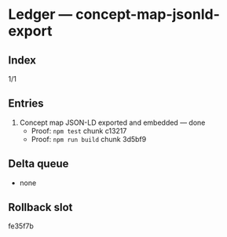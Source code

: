 # Ledger — concept-map-jsonld-export

## Index
1/1

## Entries
1. Concept map JSON-LD exported and embedded — done
   - Proof: `npm test` chunk c13217
   - Proof: `npm run build` chunk 3d5bf9

## Delta queue
- none

## Rollback slot
fe35f7b
